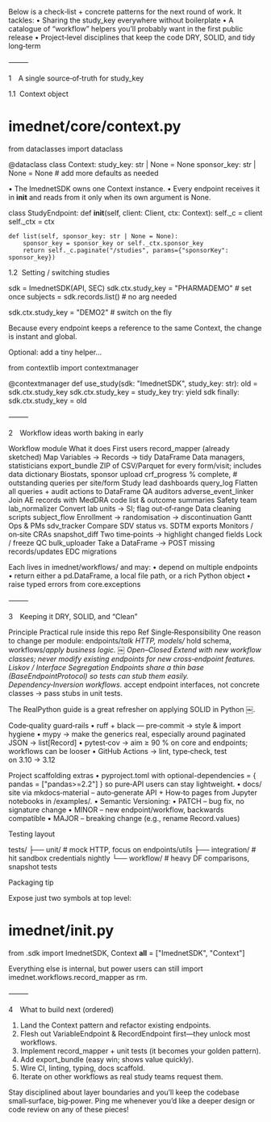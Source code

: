 Below is a check‑list + concrete patterns for the next round of work.
It tackles:
 • Sharing the study_key everywhere without boilerplate
 • A catalogue of “workflow” helpers you’ll probably want in the first public release
 • Project‑level disciplines that keep the code DRY, SOLID, and tidy long‑term

⸻

1 A single source‑of‑truth for study_key

1.1  Context object

# imednet/core/context.py

from dataclasses import dataclass

@dataclass
class Context:
    study_key: str | None = None
    sponsor_key: str | None = None   # add more defaults as needed

 • The ImednetSDK owns one Context instance.
 • Every endpoint receives it in __init__ and reads from it only when its own argument is None.

class StudyEndpoint:
    def __init__(self, client: Client, ctx: Context):
        self._c = client
        self._ctx = ctx

    def list(self, sponsor_key: str | None = None):
        sponsor_key = sponsor_key or self._ctx.sponsor_key
        return self._c.paginate("/studies", params={"sponsorKey": sponsor_key})

1.2  Setting / switching studies

sdk = ImednetSDK(API, SEC)
sdk.ctx.study_key = "PHARMADEMO"     # set once
subjects = sdk.records.list()        # no arg needed

sdk.ctx.study_key = "DEMO2"          # switch on the fly

Because every endpoint keeps a reference to the same Context, the change is instant and global.

Optional: add a tiny helper…

from contextlib import contextmanager

@contextmanager
def use_study(sdk: "ImednetSDK", study_key: str):
    old = sdk.ctx.study_key
    sdk.ctx.study_key = study_key
    try:
        yield sdk
    finally:
        sdk.ctx.study_key = old

⸻

2 Workflow ideas worth baking in early

Workflow module What it does First users
record_mapper (already sketched) Map Variables → Records → tidy DataFrame Data managers, statisticians
export_bundle ZIP of CSV/Parquet for every form/visit; includes data dictionary Biostats, sponsor upload
crf_progress % complete, # outstanding queries per site/form Study lead dashboards
query_log Flatten all queries + audit actions to DataFrame QA auditors
adverse_event_linker Join AE records with MedDRA code list & outcome summaries Safety team
lab_normalizer Convert lab units → SI; flag out‑of‑range Data cleaning scripts
subject_flow Enrollment → randomisation → discontinuation Gantt Ops & PMs
sdv_tracker Compare SDV status vs. SDTM exports Monitors / on‑site CRAs
snapshot_diff Two time‑points → highlight changed fields Lock / freeze QC
bulk_uploader Take a DataFrame → POST missing records/updates EDC migrations

Each lives in imednet/workflows/ and may:
 • depend on multiple endpoints
 • return either a pd.DataFrame, a local file path, or a rich Python object
 • raise typed errors from core.exceptions

⸻

3 Keeping it DRY, SOLID, and “Clean”

Principle Practical rule inside this repo Ref
Single‑Responsibility One reason to change per module: endpoints/*talk HTTP, models/* hold schema, workflows/*apply business logic. ￼
Open–Closed Extend with new workflow classes; never modify existing endpoints for new cross‑endpoint features. 
Liskov / Interface Segregation Endpoints share a thin base (BaseEndpointProtocol) so tests can stub them easily. 
Dependency‑Inversion workflows.* accept endpoint interfaces, not concrete classes → pass stubs in unit tests. 

The RealPython guide is a great refresher on applying SOLID in Python  ￼.

Code‑quality guard‑rails
 • ruff + black — pre‑commit → style & import hygiene
 • mypy → make the generics real, especially around paginated JSON → list[Record]
 • pytest‑cov → aim ≥ 90 % on core and endpoints; workflows can be looser
 • GitHub Actions → lint, type‑check, test on 3.10 → 3.12

Project scaffolding extras
 • pyproject.toml with optional-dependencies = { pandas = ["pandas>=2.2"] }
so pure‑API users can stay lightweight.
 • docs/ site via mkdocs‑material – auto‑generate API + How‑to pages from Jupyter notebooks in /examples/.
 • Semantic Versioning:
 • PATCH – bug fix, no signature change
 • MINOR – new endpoint/workflow, backwards compatible
 • MAJOR – breaking change (e.g., rename Record.values)

Testing layout

tests/
├── unit/            # mock HTTP, focus on endpoints/utils
├── integration/     # hit sandbox credentials nightly
└── workflow/        # heavy DF comparisons, snapshot tests

Packaging tip

Expose just two symbols at top level:

# imednet/__init__.py

from .sdk import ImednetSDK, Context
__all__ = ["ImednetSDK", "Context"]

Everything else is internal, but power users can still import imednet.workflows.record_mapper as rm.

⸻

4 What to build next (ordered)
 1. Land the Context pattern and refactor existing endpoints.
 2. Flesh out VariableEndpoint & RecordEndpoint first—they unlock most workflows.
 3. Implement record_mapper + unit tests (it becomes your golden pattern).
 4. Add export_bundle (easy win; shows value quickly).
 5. Wire CI, linting, typing, docs scaffold.
 6. Iterate on other workflows as real study teams request them.

Stay disciplined about layer boundaries and you’ll keep the codebase small‑surface, big‑power.
Ping me whenever you’d like a deeper design or code review on any of these pieces!
